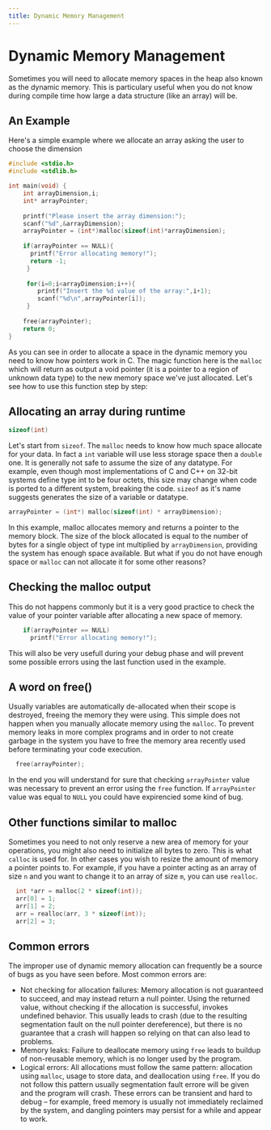```yaml
---
title: Dynamic Memory Management
---
```

# Dynamic Memory Management
Sometimes you will need to allocate memory spaces in the heap also known as the dynamic memory. This is particulary useful when you do not know during compile time how large a data structure (like an array) will be. 
## An Example
Here's a simple example where we allocate an array asking the user to choose the dimension
```C
#include <stdio.h>
#include <stdlib.h>

int main(void) {
    int arrayDimension,i;
    int* arrayPointer;
    
    printf("Please insert the array dimension:");
    scanf("%d",&arrayDimension);
    arrayPointer = (int*)malloc(sizeof(int)*arrayDimension);
    
    if(arrayPointer == NULL){
      printf("Error allocating memory!");
      return -1;
     }
     
     for(i=0;i<arrayDimension;i++){
        printf("Insert the %d value of the array:",i+1);
        scanf("%d\n",arrayPointer[i]);
     }
    
    free(arrayPointer);
    return 0;
}
```

As you can see in order to allocate a space in the dynamic memory you need to know how pointers work in C.
The magic function here is the `malloc` which will return as output a void pointer (it is a pointer to a region of unknown data type) to the new memory space we've just allocated.
Let's see how to use this function step by step: 

## Allocating an array during runtime

```C
sizeof(int)
```
Let's start from `sizeof`. The `malloc` needs to know how much space allocate for your data. In fact a `int` variable will use less storage space then a `double` one.
It is generally not safe to assume the size of any datatype. For example, even though most implementations of C and C++ on 32-bit systems define type int to be four octets, this size may change when code is ported to a different system, breaking the code.
`sizeof` as it's name suggests generates the size of a variable or datatype.

```C
arrayPointer = (int*) malloc(sizeof(int) * arrayDimension);
```
In this example, malloc allocates memory and returns a pointer to the memory block. The size of the block allocated is equal to the number of bytes for a single object of type int multiplied by `arrayDimension`, providing the system has enough space available.
But what if you do not have enough space or `malloc` can not allocate it for some other reasons?

## Checking the malloc output
This do not happens commonly but it is a very good practice to check the value of your pointer variable after allocating a new space of memory.

```C
    if(arrayPointer == NULL)
      printf("Error allocating memory!");
```
This will also be very usefull during your debug phase and will prevent some possible errors using the last function used in the example.

## A word on free()
Usually variables are automatically de-allocated when their scope is destroyed, freeing the memory they were using.
This simple does not happen when you manually allocate memory using the `malloc`.
To prevent memory leaks in more complex programs and in order to not create garbage in the system you have to free the memory area recently used before terminating your code execution.

```C
  free(arrayPointer);
```

In the end you will understand for sure that checking `arrayPointer` value was necessary to prevent an error using the `free` function.
If `arrayPointer` value was equal to `NULL` you could have expirencied some kind of bug.

## Other functions similar to malloc
Sometimes you need to not only reserve a new area of memory for your operations, you might also need to initialize all bytes to zero.
This is what `calloc` is used for.
In other cases you wish to resize the amount of memory a pointer points to. For example, if you have a pointer acting as an array of size `n` and you want to change it to an array of size `m`, you can use `realloc`.

```C
  int *arr = malloc(2 * sizeof(int));
  arr[0] = 1;
  arr[1] = 2;
  arr = realloc(arr, 3 * sizeof(int));
  arr[2] = 3;
```

## Common errors 
The improper use of dynamic memory allocation can frequently be a source of bugs as you have seen before.
Most common errors are:

* Not checking for allocation failures:
Memory allocation is not guaranteed to succeed, and may instead return a null pointer. 
Using the returned value, without checking if the allocation is successful, invokes undefined behavior. This usually leads to crash (due to the resulting segmentation fault on the null pointer dereference), but there is no guarantee that a crash will happen so relying on that can also lead to problems.
* Memory leaks:
Failure to deallocate memory using `free` leads to buildup of non-reusable memory, which is no longer used by the program.
* Logical errors:
All allocations must follow the same pattern: allocation using `malloc`, usage to store data, and deallocation using `free`. If you do not follow this pattern usually segmentation fault errore will be given and the program will crash. These errors can be transient and hard to debug – for example, freed memory is usually not immediately reclaimed by the system, and dangling pointers may persist for a while and appear to work.
